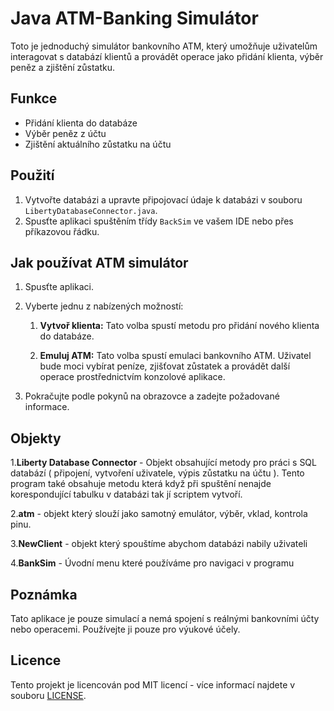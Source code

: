 # Java ATM-Banking Simulátor

Toto je jednoduchý simulátor bankovního ATM, který umožňuje uživatelům interagovat s databází klientů a provádět operace jako přidání klienta, výběr peněz a zjištění zůstatku.

## Funkce

- Přidání klienta do databáze
- Výběr peněz z účtu
- Zjištění aktuálního zůstatku na účtu

## Použití

1. Vytvořte databázi a upravte připojovací údaje k databázi v souboru `LibertyDatabaseConnector.java`.
2. Spusťte aplikaci spuštěním třídy `BackSim` ve vašem IDE nebo přes příkazovou řádku.

## Jak používat ATM simulátor

1. Spusťte aplikaci.
2. Vyberte jednu z nabízených možností:
   1. **Vytvoř klienta:**
      Tato volba spustí metodu pro přidání nového klienta do databáze.
   
   2. **Emuluj ATM:**
      Tato volba spustí emulaci bankovního ATM. Uživatel bude moci vybírat peníze, zjišťovat zůstatek a provádět další operace prostřednictvím konzolové aplikace.
      
4. Pokračujte podle pokynů na obrazovce a zadejte požadované informace.

## Objekty

1.**Liberty Database Connector** - Objekt obsahující metody pro práci s SQL databází ( připojení, vytvoření uživatele, výpis zůstatku na účtu ). Tento program také obsahuje metodu která když při spuštění nenajde korespondující tabulku v databázi tak jí scriptem vytvoří.

2.**atm** - objekt který slouží jako samotný emulátor, výběr, vklad, kontrola pinu.

3.**NewClient** - objekt který spouštíme abychom databázi nabily uživateli

4.**BankSim** - Úvodní menu které používáme pro navigaci v programu

## Poznámka

Tato aplikace je pouze simulací a nemá spojení s reálnými bankovními účty nebo operacemi. Používejte ji pouze pro výukové účely.

## Licence

Tento projekt je licencován pod MIT licencí - více informací najdete v souboru [LICENSE](LICENSE).
